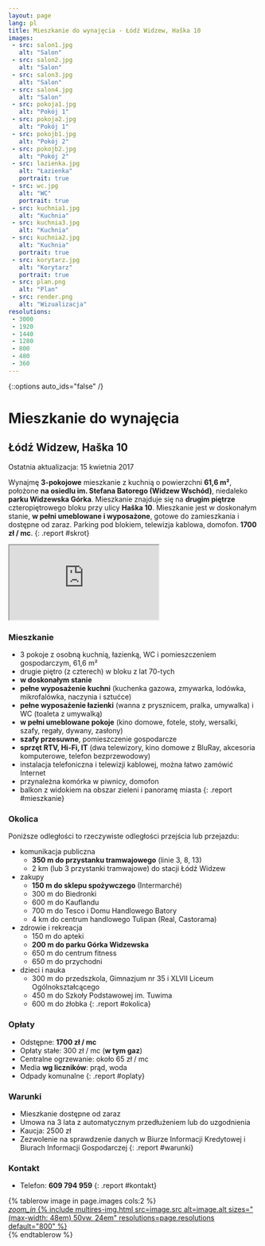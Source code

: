 ```yaml
---
layout: page
lang: pl
title: Mieszkanie do wynajęcia - Łódź Widzew, Haška 10
images:
 - src: salon1.jpg
   alt: "Salon"
 - src: salon2.jpg
   alt: "Salon"
 - src: salon3.jpg
   alt: "Salon"
 - src: salon4.jpg
   alt: "Salon"
 - src: pokoja1.jpg
   alt: "Pokój 1"
 - src: pokoja2.jpg
   alt: "Pokój 1"
 - src: pokojb1.jpg
   alt: "Pokój 2"
 - src: pokojb2.jpg
   alt: "Pokój 2"
 - src: lazienka.jpg
   alt: "Łazienka"
   portrait: true
 - src: wc.jpg
   alt: "WC"
   portrait: true
 - src: kuchnia1.jpg
   alt: "Kuchnia"
 - src: kuchnia3.jpg
   alt: "Kuchnia"
 - src: kuchnia2.jpg
   alt: "Kuchnia"
   portrait: true
 - src: korytarz.jpg
   alt: "Korytarz"
   portrait: true
 - src: plan.png
   alt: "Plan"
 - src: render.png
   alt: "Wizualizacja"
resolutions:
 - 3000
 - 1920
 - 1440
 - 1280
 - 800
 - 480
 - 360
---
```

{::options auto_ids="false" /}
# Mieszkanie do wynajęcia
## Łódź Widzew, Haška 10
Ostatnia aktualizacja: 15 kwietnia 2017

Wynajmę **3-pokojowe** mieszkanie z kuchnią o powierzchni **61,6 m²**, położone
**na osiedlu im. Stefana Batorego (Widzew Wschód)**, niedaleko **parku Widzewska
Górka**. Mieszkanie znajduje się na **drugim piętrze** czteropiętrowego bloku
przy ulicy **Haška 10**. Mieszkanie jest w doskonałym stanie, **w pełni
umeblowane i wyposażone**, gotowe do zamieszkania i dostępne od zaraz. Parking
pod blokiem, telewizja kablowa, domofon. **1700 zł / mc**.
{: .report #skrot}

<iframe class="gmap" src="https://www.google.com/maps/embed/v1/place?q=place_id:ChIJWYdw7qzMG0cR1EDZvZ-BzRc&key=AIzaSyBawQgY87ZUOa4Qw1lohNAUKpmHt0gxkVs"></iframe>

### Mieszkanie
* 3 pokoje z osobną kuchnią, łazienką, WC i pomieszczeniem gospodarczym, 61,6 m²
* drugie piętro (z czterech) w bloku z lat 70-tych
* **w doskonałym stanie**
* **pełne wyposażenie kuchni** (kuchenka gazowa, zmywarka, lodówka,
  mikrofalówka, naczynia i sztućce)
* **pełne wyposażenie łazienki** (wanna z prysznicem, pralka, umywalka)
  i WC (toaleta z umywalką)
* **w pełni umeblowane pokoje** (kino domowe, fotele, stoły, wersalki, szafy,
  regały, dywany, zasłony)
* **szafy przesuwne**, pomieszczenie gospodarcze
* **sprzęt RTV, Hi-Fi, IT** (dwa telewizory, kino domowe z BluRay, akcesoria
  komputerowe, telefon bezprzewodowy)
* instalacja telefoniczna i telewizji kablowej, można łatwo zamówić Internet
* przynależna komórka w piwnicy, domofon
* balkon z widokiem na obszar zieleni i panoramę miasta
{: .report #mieszkanie}

### Okolica
Poniższe odległości to rzeczywiste odległości przejścia lub przejazdu:

* komunikacja publiczna
  * **350 m do przystanku tramwajowego** (linie 3, 8, 13)
  * 2 km (lub 3 przystanki tramwajowe) do stacji Łódź Widzew
* zakupy
  * **150 m do sklepu spożywczego** (Intermarché)
  * 300 m do Biedronki
  * 600 m do Kauflandu
  * 700 m do Tesco i Domu Handlowego Batory
  * 4 km do centrum handlowego Tulipan (Real, Castorama)
* zdrowie i rekreacja
  * 150 m do apteki
  * **200 m do parku Górka Widzewska**
  * 650 m do centrum fitness
  * 650 m do przychodni
* dzieci i nauka
  * 300 m do przedszkola, Gimnazjum nr 35 i XLVII Liceum Ogólnokształcącego
  * 450 m do Szkoły Podstawowej im. Tuwima
  * 600 m do żłobka
{: .report #okolica}

### Opłaty
* Odstępne: **1700 zł / mc**
* Opłaty stałe: 300 zł / mc (**w tym gaz**)
* Centralne ogrzewanie: około 65 zł / mc
* Media **wg liczników**: prąd, woda
* Odpady komunalne
{: .report #oplaty}

### Warunki
* Mieszkanie dostępne od zaraz
* Umowa na 3 lata z automatycznym przedłużeniem lub do uzgodnienia
* Kaucja: 2500 zł
* Zezwolenie na sprawdzenie danych w Biurze Informacji Kredytowej i Biurach
  Informacji Gospodarczej
{: .report #warunki}

### Kontakt
* Telefon: **609 794 959**
{: .report #kontakt}

<table class="photos report" id="zdjecia">
{% tablerow image in page.images cols:2 %}
  <div class="{% if image.portrait %}portrait{% else %}landscape{% endif %}">
    <a href="{{page.resolutions[0]}}/{{image.src}}" onclick="return zoom(this)">
      <i class="material-icons">zoom_in</i>
      {% include multires-img.html src=image.src alt=image.alt
         sizes="(max-width: 48em) 50vw, 24em" resolutions=page.resolutions
         default="800" %}
    </a>
  </div>
{% endtablerow %}
</table>
